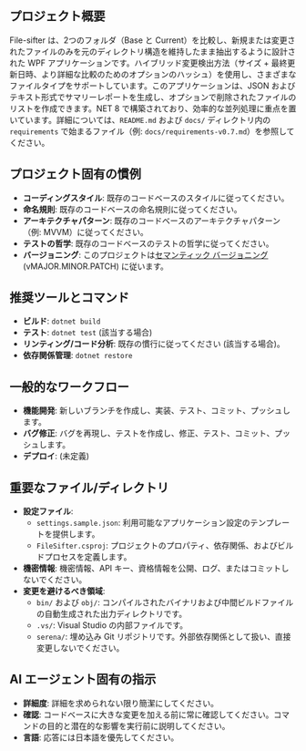 ## プロジェクト概要

File-sifter は、2つのフォルダ（Base と Current）を比較し、新規または変更されたファイルのみを元のディレクトリ構造を維持したまま抽出するように設計された WPF アプリケーションです。ハイブリッド変更検出方法（サイズ + 最終更新日時、より詳細な比較のためのオプションのハッシュ）を使用し、さまざまなファイルタイプをサポートしています。このアプリケーションは、JSON およびテキスト形式でサマリーレポートを生成し、オプションで削除されたファイルのリストを作成できます。NET 8 で構築されており、効率的な並列処理に重点を置いています。詳細については、`README.md` および `docs/` ディレクトリ内の `requirements` で始まるファイル（例: `docs/requirements-v0.7.md`）を参照してください。

## プロジェクト固有の慣例

*   **コーディングスタイル**: 既存のコードベースのスタイルに従ってください。
*   **命名規則**: 既存のコードベースの命名規則に従ってください。
*   **アーキテクチャパターン**: 既存のコードベースのアーキテクチャパターン（例: MVVM）に従ってください。
*   **テストの哲学**: 既存のコードベースのテストの哲学に従ってください。
*   **バージョニング**: このプロジェクトは[セマンティック バージョニング](https://semver.org/lang/ja/) (vMAJOR.MINOR.PATCH) に従います。

## 推奨ツールとコマンド

*   **ビルド**: `dotnet build`
*   **テスト**: `dotnet test` (該当する場合)
*   **リンティング/コード分析**: 既存の慣行に従ってください (該当する場合)。
*   **依存関係管理**: `dotnet restore`

## 一般的なワークフロー

*   **機能開発**: 新しいブランチを作成し、実装、テスト、コミット、プッシュします。
*   **バグ修正**: バグを再現し、テストを作成し、修正、テスト、コミット、プッシュします。
*   **デプロイ**: (未定義)

## 重要なファイル/ディレクトリ

*   **設定ファイル**:
    *   `settings.sample.json`: 利用可能なアプリケーション設定のテンプレートを提供します。
    *   `FileSifter.csproj`: プロジェクトのプロパティ、依存関係、およびビルドプロセスを定義します。
*   **機密情報**: 機密情報、API キー、資格情報を公開、ログ、またはコミットしないでください。
*   **変更を避けるべき領域**:
    *   `bin/` および `obj/`: コンパイルされたバイナリおよび中間ビルドファイルの自動生成された出力ディレクトリです。
    *   `.vs/`: Visual Studio の内部ファイルです。
    *   `serena/`: 埋め込み Git リポジトリです。外部依存関係として扱い、直接変更しないでください。

## AI エージェント固有の指示

*   **詳細度**: 詳細を求められない限り簡潔にしてください。
*   **確認**: コードベースに大きな変更を加える前に常に確認してください。コマンドの目的と潜在的な影響を実行前に説明してください。
*   **言語**: 応答には日本語を優先してください。